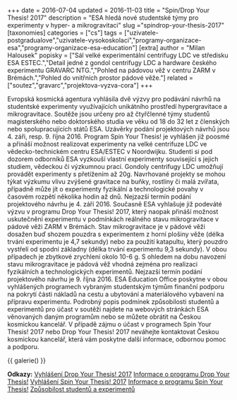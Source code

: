 +++
date = 2016-07-04
updated = 2016-11-03
title = "Spin/Drop Your Thesis! 2017"
description = "ESA hledá nové studentské týmy pro experimenty v hyper- a mikrogravitaci"
slug ="spindrop-your-thesis-2017"
[taxonomies]
categories = ["cs"]
tags = ["uzivatele-postgradualove","uzivatele-vysokoskolaci","programy-organizace-esa","programy-organizace-esa-education"]
[extra]
author = "Milan Halousek"
popisky = ["Sál velké experimentální centrifugy LDC ve středisku ESA ESTEC.","Detail jedné z gondol centrifugy LDC a hardware českého experimentu GRAVARC NTG.","Pohled na pádovou věž v centru ZARM v Brémách.","Pohled do vnitřních prostor pádové věže."]
related = ["soutez","gravarc","projektova-vyzva-cora"]
+++

Evropská kosmická agentura vyhlásila dvě výzvy pro podávání návrhů na studentské experimenty využívajících unikátního prostředí hypergravitace a mikrogravitace. Soutěže jsou určeny pro až čtyřčlenné týmy studentů magisterského nebo doktorského studia ve věku od 18 do 32 let z členských nebo spolupracujících států ESA. Uzávěrky podání projektových návrhů jsou 4. záři, resp. 9. října 2016. Program Spin Your Thesis! je vyhlášen již poosmé a přináší možnost realizovat experimenty na velké centrifuze LDC ve vědecko-technickém centru ESA/ESTEC v Noordwijku. Studenti si pod dozorem odborníků ESA vyzkouší vlastní experimenty související s jejich studiem, vědeckou či výzkumnou prací. Gondoly centrifugy LDC umožňují provádět experimenty s přetížením až 20g. Navrhované projekty se mohou týkat výzkumu vlivu zvýšené gravitace na buňky, rostliny či malá zvířata, případně může jít o experimenty fyzikální a technologické povahy v časovém rozpětí několika hodin až dnů. Nejzazší termín podání projektového návrhu je 4. září 2016. Současně ESA vyhlašuje již podeváté výzvu v programu Drop Your Thesis! 2017, který naopak přináší možnost uskutečnění experimentu v podmínkách reálného stavu mikrogravitace v pádové věži ZARM v Brémách. Stav mikrogravitace je v pádové věži dosažen buď shozem pouzdra s experimentem z horní plošiny věže (délka trvání experimentu je 4,7 sekundy) nebo za použití katapultu, který pouzdro vystřelí od spodní základny (délka trvání experimentu 9,3 sekundy). V obou případech je zbytkové zrychlení okolo 10-6 g. S ohledem na dobu navození stavu mikrogravitace je pádová věž vhodná zejména pro realizaci fyzikálních a technologických experimentů. Nejzazší termín podání projektového návrhu je 9. října 2016. ESA Education Office poskytne v obou vyhlášených programech vybraným studentským týmům finanční podporu na pokrytí části nákladů na cestu a ubytování a materiálového vybavení na přípravu experimentu. Podrobný popis podmínek způsobilosti studentů a experimentů pro účast v soutěži najdete na webových stránkách ESA věnovaných daným programům nebo se můžete obrátit na Českou kosmickou kancelář. V případě zájmu o účast v programech Spin Your Thesis! 2017 nebo Drop Your Thesis! 2017 neváhejte kontaktovat Českou kosmickou kancelář, která vám poskytne další informace, odbornou pomoc a podporu.

{{ galerie() }}

**Odkazy:**
[Vyhlášení Drop Your Thesis! 2017]
[Informace o programu Drop Your Thesis!]
[Vyhlášení Spin Your Thesis! 2017]
[Informace o programu Spin Your Thesis!]
[Způsobilost studentů a experimentů]

[Vyhlášení Drop Your Thesis! 2017]: http://www.esa.int/Education/Design_build_then_drop_your_experiment
[Informace o programu Drop Your Thesis!]: http://www.esa.int/Education/About_Drop_Your_Thesis
[Vyhlášení Spin Your Thesis! 2017]: http://www.esa.int/Education/ESA_wants_students_to_get_into_a_spin
[Informace o programu Spin Your Thesis!]: http://www.esa.int/Education/Spin_Your_Thesis!_programme
[Způsobilost studentů a experimentů]: http://www.esa.int/Education/How_to_apply2
